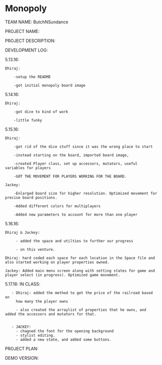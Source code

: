 # Monopoly

TEAM NAME: ButchNSundance

PROJECT NAME:

PROJECT DESCRIPTION:

DEVELOPMENT LOG:

5.13.16: 

	Dhiraj:
	
		-setup the README
		
		-got initial monopoly board image 
		
5.14.16:

	Dhiraj: 
		
		-got dice to kind of work 
		
		-little funky 

5.15.16: 

	Dhiraj: 
	
		-got rid of the dice stuff since it was the wrong place to start 
		
		-instead starting on the board, imported board image, 

		-created Player class, set up accessors, mutators, useful variables for players 
		
		-GOT THE MOVEMENT FOR PLAYERS WORKING FOR THE BOARD. 

	Jackey: 
	
		-Enlarged board size for higher resolution. Optimized movement for precise board positions. 
	
		-Added different colors for multiplayers 
	
		-Added new parameters to account for more than one player 

5.16.16:
	
	Dhiraj & Jackey:

	     - added the space and utilties to further our progress

	     - on this venture.

	Dhiraj: hard coded each space for each location in the Space file and also started working on player properties owned. 
	
	Jackey: Added main menu screen along with setting states for game and player select (in progress). Optimized game movement.

5.17.16:
	IN CLASS: 
	   
	   - Dhiraj: added the method to get the price of the railroad based on 
	     how many the player owns

	     - also created the arraylist of properties that he owns, and added the accessors and mutators for that. 


	   - JACKEY:
	     - chagned the font for the opening background
	     - stylist editing.
	     - added a new state, and added some buttons. 
 
PROJECT PLAN: 

DEMO VERSION: 